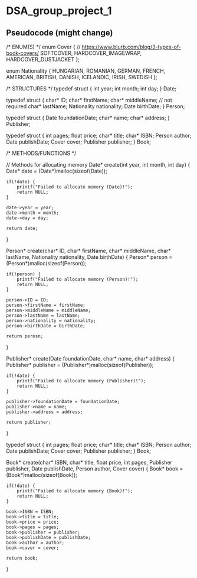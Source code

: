 # DSA_group_project_1
## Pseudocode (might change)

/*
	ENUM(S)
*/
enum Cover {
	// https://www.blurb.com/blog/3-types-of-book-covers/
	SOFTCOVER,
	HARDCOVER_IMAGEWRAP,
	HARDCOVER_DUSTJACKET
};

enum Nationality {
	HUNGARIAN,
	ROMANIAN,
	GERMAN,
	FRENCH,
	AMERICAN,
	BRITISH,
	DANISH,
	ICELANDIC,
	IRISH,
	SWEDISH
};

/*
	STRUCTURES
*/
typedef struct {
	int year;
	int month;
	int day;
} Date;

typedef struct {
	char* ID;
	char* firstName;
	char* middleName; // not required
	char* lastName;
	Nationality nationality;
	Date birthDate;
} Person;

typedef struct {
	Date foundationDate;
	char* name;
	char* address;
} Publisher;

typedef struct {
	int pages;
	float price;
	char* title;
	char* ISBN;
	Person author;
	Date publishDate;
	Cover cover;
	Publisher publisher;
} Book;

/*
	METHODS/FUNCTIONS
*/

// Methods for allocating memory
Date* create(int year, int month, int day) {
	Date* date = (Date*)malloc(sizeof(Date));
	
	if(!date) {
		printf("Failed to allocate memory (Date)!");
		return NULL;
	}
	
	date->year = year;
	date->month = month;
	date->day = day;
	
	return date;
}

Person* create(char* ID, char* firstName, char* middleName, char* lastName, Nationality nationality, Date birthDate) {
	Person* person = (Person*)malloc(sizeof(Person));
	
	if(!person) {
		printf("Failed to allocate memory (Person)!");
		return NULL;
	}
	
	person->ID = ID;
	person->firstName = firstName;
	person->middleName = middleName;
	person->lastName = lastName;
	person->nationality = nationality;
	person->birthDate = birthDate;
	
	return perosn;
}

Publisher* create(Date foundationDate, char* name, char* address) {
	Publisher* publisher = (Publisher*)malloc(sizeof(Publisher));
	
	if(!date) {
		printf("Failed to allocate memory (Publisher)!");
		return NULL;
	}
	
	publisher->foundationDate = foundationDate;
	publisher->name = name;
	publisher->address = address;
	
	return publisher;
}

typedef struct {
	int pages;
	float price;
	char* title;
	char* ISBN;
	Person author;
	Date publishDate;
	Cover cover;
	Publisher publisher;
} Book;

Book* create(char* ISBN, char* title, float price, int pages, Publisher publisher, Date publishDate, Person author, Cover cover) {
	Book* book = (Book*)malloc(sizeof(Book));
	
	if(!date) {
		printf("Failed to allocate memory (Book)!");
		return NULL;
	}
	
	book->ISBN = ISBN;
	book->title = title;
	book->price = price;
	book->pages = pages;
	book->publisher = publisher;
	book->publishDate = publishDate;
	book->author = author;
	book->cover = cover;
	
	return book;
}
